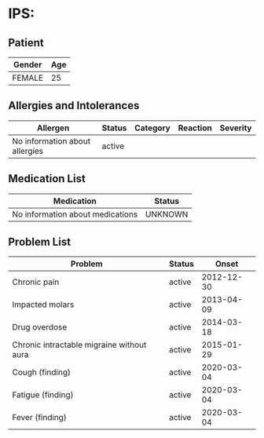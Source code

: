 # IPS:

## Patient

|Gender|Age|
|---|---|
|FEMALE|25|

## Allergies and Intolerances

|Allergen|Status|Category|Reaction|Severity|
|---|---|---|---|---|
|No information about allergies|active||||

## Medication List

|Medication|Status|
|---|---|
|No information about medications|UNKNOWN|

## Problem List

|Problem|Status|Onset|
|---|---|---|
|Chronic pain|active|2012-12-30|
|Impacted molars|active|2013-04-09|
|Drug overdose|active|2014-03-18|
|Chronic intractable migraine without aura|active|2015-01-29|
|Cough (finding)|active|2020-03-04|
|Fatigue (finding)|active|2020-03-04|
|Fever (finding)|active|2020-03-04|
